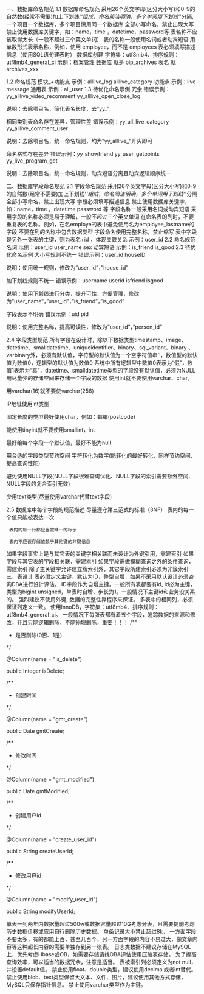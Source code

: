 一、数据库命名规范
1.1 数据库命名规范
采用26个英文字母(区分大小写)和0-9的自然数(经常不需要)加上下划线'_'组成，命名简洁明确，多个单词用下划线'_'分隔,一个项目一个数据库，多个项目慎用同一个数据库
全部小写命名，禁止出现大写
禁止使用数据库关键字，如：name，time ，datetime，password等
表名称不应该取得太长（一般不超过三个英文单词）
表的名称一般使用名词或者动宾短语
用单数形式表示名称，例如，使用 employee，而不是 employees
表必须填写描述信息（使用SQL语句建表时）
数据库创建  字符集：utf8mb4、排序规则：utf8mb4_general_ci
示例：档案管理 数据库 就是 bip_archives 表名 就 archives_xxx

1.2 命名规范
模块_+功能点  示例：alllive_log   alllive_category
功能点  示例：live   message
通用表  示例：all_user
1.3 待优化命名示例
冗余
错误示例：yy_alllive_video_recomment    yy_alllive_open_close_log

说明：去除项目名，简化表名长度，去”yy_”

相同类别表命名存在差异，管理性差
错误示例：yy_all_live_category    yy_alllive_comment_user

说明：去除项目名，统一命名规则，均为”yy_alllive_”开头即可

命名格式存在差异
错误示例：yy_showfriend    yy_user_getpoints    yy_live_program_get

说明：去除项目名，统一命名规则，动宾短语分离且动宾逻辑顺序统一

二、数据库字段命名规范
2.1 字段命名规范
采用26个英文字母(区分大小写)和0-9的自然数(经常不需要)加上下划线'_'组成，命名简洁明确，多个单词用下划线'_'分隔
全部小写命名，禁止出现大写
字段必须填写描述信息
禁止使用数据库关键字，如：name，time ，datetime password 等
字段名称一般采用名词或动宾短语
采用字段的名称必须是易于理解，一般不超过三个英文单词
在命名表的列时，不要重复表的名称。例如，在名employe的表中避免使用名为employee_lastname的字段
不要在列的名称中包含数据类型
字段命名使用完整名称，禁止缩写
表中字段是另外一张表的主键，则为表名+id ，体现关联关系 示例：user_id
2.2 命名规范
名词  示例：user_id    user_name    sex
动宾短语  示例：is_friend   is_good
2.3 待优化命名示例
大小写规则不统一
错误示例：user_id    houseID

说明：使用统一规则，修改为”user_id”，”house_id”

加下划线规则不统一
错误示例：username    userid    isfriend    isgood

说明：使用下划线进行分类，提升可性，方便管理，修改为”user_name”，”user_id”，”is_friend”，”is_good”

字段表示不明确
错误示例：uid    pid

说明：使用完整名称，提高可读性，修改为”user_id”，”person_id”

 

2.4 字段类型规范
所有字段在设计时，除以下数据类型timestamp、image、datetime、smalldatetime、uniqueidentifier、binary、sql_variant、binary 、varbinary外，必须有默认值，字符型的默认值为一个空字符值串’’，数值型的默认值为数值0，逻辑型的默认值为数值0
系统中所有逻辑型中数值0表示为“假”，数值1表示为“真”，datetime、smalldatetime类型的字段没有默认值，必须为NULL
用尽量少的存储空间来存储一个字段的数据
使用int就不要使用varchar、char，

用varchar(16)就不要使varchar(256)

IP地址使用int类型

固定长度的类型最好使用char，例如：邮编(postcode)

能使用tinyint就不要使用smallint，int

最好给每个字段一个默认值，最好不能为null

用合适的字段类型节约空间
字符转化为数字(能转化的最好转化，同样节约空间、提高查询性能)

避免使用NULL字段(NULL字段很难查询优化、NULL字段的索引需要额外空间、NULL字段的复合索引无效)

少用text类型(尽量使用varchar代替text字段)

2.5 数据库中每个字段的规范描述
尽量遵守第三范式的标准（3NF） 
     表内的每一个值只能被表达一次 

     表内的每一行都应当被唯一的标示 
    
     表内不应该存储依赖于其他键的非键信息

如果字段事实上是与其它表的关键字相关联而未设计为外键引用，需建索引
如果字段与其它表的字段相关联，需建索引
如果字段需做模糊查询之外的条件查询，需建索引
除了主关键字允许建立簇索引外，其它字段所建索引必须为非簇索引
三、表设计
表必须定义主键，默认为ID，整型自增，如果不采用默认设计必须咨询DBA进行设计评估。
ID字段作为自增主键。一般所有表都要有id, id必为主键，类型为bigint unsigned，单表时自增、步长为1。一般情况下主键id和业务没关系的。
强烈建议不使用外键, 数据的完整性靠程序来保证。
多表中的相同列，必须保证列定义一致。
使用InnoDB，字符集：utf8mb4、排序规则：utf8mb4_general_ci。
一般情况下每张表都有着五个字段，追踪数据的来源和修改，并且只能逻辑删除，不能物理删除，重要！！！
/**

* 是否刪除(0否、1是)

*/

@Column(name = "is_delete")

public Integer isDelete;

/**

* 创建时间

*/

@Column(name = "gmt_create")

public Date gmtCreate;

/**

* 修改时间

*/

@Column(name = "gmt_modified")

public Date gmtModified;

/**

* 创建用户id

*/

@Column(name = "create_user_id")

public String createUserId;

/**

* 修改用户id

*/

@Column(name = "modify_user_id")

public String modifyUserId;

单表一到两年内数据量超过500w或数据容量超过10G考虑分表，且需要提前考虑历史数据迁移或应用自行删除历史数据。
单条记录大小禁止超过8k， 一方面字段不要太多，有的都能上百，甚至几百个，另一方面字段的内容不易过大，像文章内容等这种超长内容的需要单独存到另一张表。
日志类数据不建议存储在MySQL上，优先考虑Hbase或OB，如需要存储请找DBA评估使用压缩表存储。
为了提高查询效率，可以适当的数据冗余，注意是适当。
表被索引列必须定义为not null，并设置default值。
禁止使用float、double类型，建议使用decimal或者int替代。
禁止使用blob、text类型保留大文本、文件、图片，建议使用其他方式存储，MySQL只保存指针信息。
禁止使用varchar类型作为主键。

